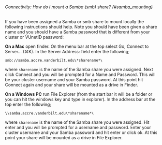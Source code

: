 ###### Connectivity: How do I mount a Samba (smb) share? {#samba_mounting} 

If you have been assigned a Samba or smb share to mount locally
the following instructions should help. Note you should have been given
a share name and you should have a Samba password that is different from
your cluster or VUnetID password: 

**On a Mac** open finder. On the menu
bar at the top select Go, Connect to Server... (⌘K). In the Server
Address: field enter the following;

```{.outline}
smb://samba.accre.vanderbilt.edu\*sharename*\
```

where `sharename` is the
name of the Samba share you were assigned. Next click Connect and you
will be prompted for a Name and Password. This will be your cluster
username and your Samba password. At this point hit Connect again and
your share will be mounted as a drive in Finder.  

**On a Windows PC** run File Explorer 
(from the start bar it will be a folder or you can hit
the windows key and type in explorer). In the address bar at the top
enter the following; 

```{.outline}
\\samba.accre.vanderbilt.edu\*sharename*\
```

where `sharename` is the name of the Samba share you were assigned. Hit enter
and you will be prompted for a username and password. Enter your cluster
username and your Samba password and hit enter or click ok. At this
point your share will be mounted as a drive in File Explorer.

